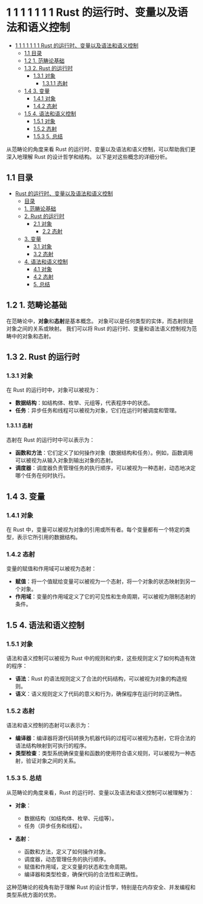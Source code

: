 # 1 1 1 1 1 1 1 Rust 的运行时、变量以及语法和语义控制

<!-- TOC START -->
- [1 1 1 1 1 1 1 Rust 的运行时、变量以及语法和语义控制](#1-1-1-1-1-1-1-rust-的运行时、变量以及语法和语义控制)
  - [1.1 目录](#目录)
  - [1.2 1. 范畴论基础](#1-范畴论基础)
  - [1.3 2. Rust 的运行时](#2-rust-的运行时)
    - [1.3.1 对象](#对象)
      - [1.3.1.1 态射](#态射)
  - [1.4 3. 变量](#3-变量)
    - [1.4.1 对象](#对象)
    - [1.4.2 态射](#态射)
  - [1.5 4. 语法和语义控制](#4-语法和语义控制)
    - [1.5.1 对象](#对象)
    - [1.5.2 态射](#态射)
    - [1.5.3 5. 总结](#5-总结)
<!-- TOC END -->














从范畴论的角度来看 Rust 的运行时、变量以及语法和语义控制，可以帮助我们更深入地理解 Rust 的设计哲学和结构。
以下是对这些概念的详细分析。

## 1.1 目录

- [Rust 的运行时、变量以及语法和语义控制](#rust-的运行时变量以及语法和语义控制)
  - [目录](#目录)
  - [1. 范畴论基础](#1-范畴论基础)
  - [2. Rust 的运行时](#2-rust-的运行时)
    - [2.1 对象](#21-对象)
      - [2.2 态射](#22-态射)
  - [3. 变量](#3-变量)
    - [3.1 对象](#31-对象)
    - [3.2 态射](#32-态射)
  - [4. 语法和语义控制](#4-语法和语义控制)
    - [4.1 对象](#41-对象)
    - [4.2 态射](#42-态射)
    - [5. 总结](#5-总结)

## 1.2 1. 范畴论基础

在范畴论中，**对象**和**态射**是基本概念。
对象可以是任何类型的实体，而态射则是对象之间的关系或映射。
我们可以将 Rust 的运行时、变量和语法语义控制视为范畴中的对象和态射。

## 1.3 2. Rust 的运行时

### 1.3.1 对象

在 Rust 的运行时中，对象可以被视为：

- **数据结构**：如结构体、枚举、元组等，代表程序中的状态。
- **任务**：异步任务和线程可以被视为对象，它们在运行时被调度和管理。

#### 1.3.1.1 态射

态射在 Rust 的运行时中可以表示为：

- **函数和方法**：它们定义了如何操作对象（数据结构和任务）。例如，函数调用可以被视为从输入对象到输出对象的态射。
- **调度器**：调度器负责管理任务的执行顺序，可以被视为一种态射，动态地决定哪个任务在何时执行。

## 1.4 3. 变量

### 1.4.1 对象

在 Rust 中，变量可以被视为对象的引用或所有者。每个变量都有一个特定的类型，表示它所引用的数据结构。

### 1.4.2 态射

变量的赋值和作用域可以被视为态射：

- **赋值**：将一个值赋给变量可以被视为一个态射，将一个对象的状态映射到另一个对象。
- **作用域**：变量的作用域定义了它的可见性和生命周期，可以被视为限制态射的条件。

## 1.5 4. 语法和语义控制

### 1.5.1 对象

语法和语义控制可以被视为 Rust 中的规则和约束，这些规则定义了如何构造有效的程序：

- **语法**：Rust 的语法规则定义了合法的代码结构，可以被视为对象的构造规则。
- **语义**：语义规则定义了代码的意义和行为，确保程序在运行时的正确性。

### 1.5.2 态射

语法和语义控制的态射可以表示为：

- **编译器**：编译器将源代码转换为机器代码的过程可以被视为态射，它将合法的语法结构映射到可执行的程序。
- **类型检查**：类型系统确保变量和函数的使用符合语义规则，可以被视为一种态射，验证对象之间的关系。

### 1.5.3 5. 总结

从范畴论的角度来看，Rust 的运行时、变量以及语法和语义控制可以被理解为：

- **对象**：
  - 数据结构（如结构体、枚举、元组等）。
  - 任务（异步任务和线程）。

- **态射**：
  - 函数和方法，定义了如何操作对象。
  - 调度器，动态管理任务的执行顺序。
  - 赋值和作用域，定义变量的状态和生命周期。
  - 编译器和类型检查，确保代码的合法性和正确性。

这种范畴论的视角有助于理解 Rust 的设计哲学，特别是在内存安全、并发编程和类型系统方面的优势。
